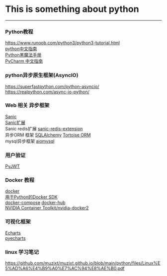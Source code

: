# This is something about python  
---
### Python教程
https://www.runoob.com/python3/python3-tutorial.html  
[python中文指南](https://python.iswbm.com/)  
[Python黑魔法手册](https://magic.iswbm.com/)  
[PyCharm 中文指南](https://pycharm.iswbm.com/)  


### python异步原生框架(AsyncIO) 
https://superfastpython.com/python-asyncio/  
https://realpython.com/async-io-python/  

### Web 相关 异步框架
[Sanic](https://sanic.readthedocs.io/)  
[Sanic扩展](https://github.com/mekicha/awesome-sanic)  
Sanic redis扩展 [sanic-redis-extension](https://github.com/Relrin/sanic-redis-extension)  
异步ORM 框架 [SQLAlchemy](https://www.sqlalchemy.org/) [Tortoise ORM](https://tortoise.github.io/index.html)  
mysql异步框架 [aiomysql](https://github.com/aio-libs/aiomysql)  

### 用户验证
[PyJWT](https://blog.csdn.net/lly1122334/article/details/126760077)  

### Docker 教程
[docker](https://www.runoob.com/docker/docker-tutorial.html)  
[用于Python的Docker SDK](https://www.osgeo.cn/docker-py/)  
[docker-compose]([https://docs.docker.com/reference/](https://docs.docker.com/compose/compose-file/))  
[docker-hub](https://hub.docker.com/)  
[NVIDIA Container Toolkit/nvidia-docker2](https://docs.nvidia.com/datacenter/cloud-native/container-toolkit/latest/overview.html)

### 可视化框架
[Echarts](https://echarts.apache.org/)  
[pyecharts](https://pyecharts.org/)  

### linux 学习笔记
https://github.com/muzixt/muzixt.github.io/blob/main/python/files/Linux%E5%AD%A6%E4%B9%A0%E7%AC%94%E8%AE%B0.pdf  
